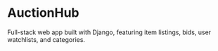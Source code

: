 # AuctionHub
Full-stack web app built with Django, featuring item listings, bids, user watchlists, and categories.
